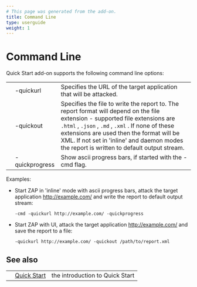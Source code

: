 ```yaml
---
# This page was generated from the add-on.
title: Command Line
type: userguide
weight: 1
---
```


# Command Line

Quick Start add-on supports the following command line options:

|   |                |                                                                                                                                                                                                                                                                                                                                                       |
|---|----------------|-------------------------------------------------------------------------------------------------------------------------------------------------------------------------------------------------------------------------------------------------------------------------------------------------------------------------------------------------------|
|   | -quickurl      | Specifies the URL of the target application that will be attacked.                                                                                                                                                                                                                                                                                    |
|   | -quickout      | Specifies the file to write the report to. The report format will depend on the file extension - supported file extensions are ``` .html ``` , ``` .json ``` , ``` .md ``` , ``` .xml ``` . If none of these extensions are used then the format will be XML. If not set in 'inline' and daemon modes the report is written to default output stream. |
|   | -quickprogress | Show ascii progress bars, if started with the -cmd flag.                                                                                                                                                                                                                                                                                              |


Examples:

* Start ZAP in 'inline' mode with ascii progress bars, attack the target application http://example.com/ and write the report to default output stream:

    ```
    -cmd -quickurl http://example.com/ -quickprogress
    ```

* Start ZAP with UI, attack the target application http://example.com/ and save the report to a file:

    ```
    -quickurl http://example.com/ -quickout /path/to/report.xml
    ```

## See also

|   |                                                  |                                 |
|---|--------------------------------------------------|---------------------------------|
|   | [Quick Start](/docs/desktop/addons/quick-start/) | the introduction to Quick Start |
